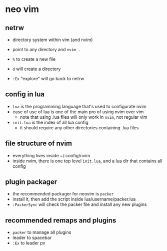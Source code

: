 # neo vim

## netrw

- directory system within vim (and nvim)
- point to any directory and `nvim .`

- `%` to create a new file
- `d` will create a directory
- `:Ex` "explore" will go back to netrw


## config in lua

- `lua` is the programming language that's used to configurate nvim
- ease of use of lua is one of the main pro of using nvim over vim
    - note that using .lua files will only work in `nvim`, not regular vim
- `init.lua` is the index of all lua config
    - it should require any other directories containing .lua files

## file structure of nvim

- everything lives inside ~/.config/nvim
- inside nvim, there is one top level `init.lua`, and a lua dir that contains all config

## plugin packager

- the recommended packager for neovim is `packer`
- install it, then add the script inside lua/username/packer.lua
- `:PackerSync` will check the packer file and install any new plugins

## recommended remaps and plugins
- `packer` to manage all plugins
- leader to spacebar
- `:Ex` to leader pv

